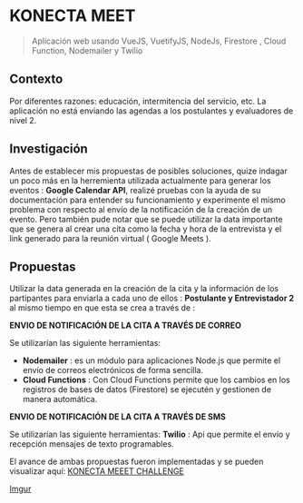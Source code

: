 # KONECTA MEET 
>  Aplicación web usando VueJS, VuetifyJS, NodeJs, Firestore , Cloud Function, Nodemailer y Twilio

## Contexto

Por diferentes razones: educación, intermitencia del servicio, etc. La aplicación no está enviando las agendas a los postulantes y evaluadores de nivel 2.

## Investigación

Antes de establecer mis propuestas de posibles soluciones, quize indagar un poco
más en la herremienta utilizada actualmente para generar los eventos : **Google Calendar API**, realizé pruebas con la ayuda de su documentación para entender su funcionamiento y experimente el mismo problema con respecto al envío de la notificación de la creación de un evento. Pero también pude notar que se puede utilizar la data importante que se genera al crear una cita como la fecha y hora de la entrevista y el link generado para la reunión virtual ( Google Meets ).


##  Propuestas

 Utilizar la data generada en la creación de la cita y la información de los partipantes para enviarla a cada uno de ellos : **Postulante y Entrevistador 2** al mismo tiempo en que esta se crea a través de :

**ENVIO DE NOTIFICACIÓN DE LA CITA A TRAVÉS DE CORREO**
 
Se utilizarían las siguiente herramientas: 
 
 -  **Nodemailer** : es un módulo para aplicaciones Node.js que permite el envío de correos electrónicos de forma sencilla.
 - **Cloud Functions** : Con Cloud Functions permite que los cambios en los registros de bases de datos (Firestore) se ejecutén y gestionen de manera automática.

**ENVIO DE NOTIFICACIÓN DE LA CITA A TRAVÉS DE SMS**
 
Se utilizarían las siguiente herramientas: 
**Twilio** : Api que permite el envío y recepción mensajes de texto programables.


El avance de ambas propuestas fueron implementadas y se pueden visualizar aquí:  [KONECTA MEEET CHALLENGE ](https://konectameet.web.app/)

[Imgur](https://imgur.com/kKQPx19)